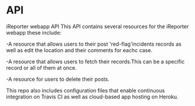 # API
iReporter webapp API
This API contains several resources for the iReporter webapp these include:

-A resource that allows users to their post 'red-flag'incidents records as well as edit the location and their comments for eachc case.

-A resource that allows users to fetch their records.This can be a specific record or all of them at once.

-A resource for users to delete their posts.

This repo also includes configuration files that enable continuous integration on Travis CI as well as cloud-based app hosting on Heroku.

